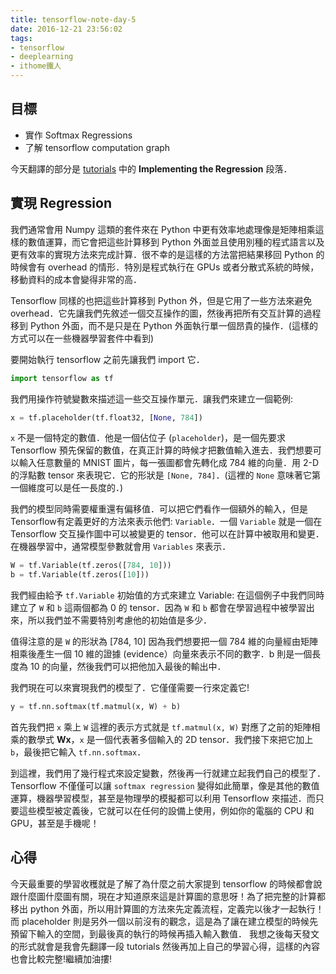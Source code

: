 ```yaml
---
title: tensorflow-note-day-5
date: 2016-12-21 23:56:02
tags:
- tensorflow
- deeplearning
- ithome鐵人
---
```


## 目標
- 實作 Softmax Regressions
- 了解 tensorflow computation graph

今天翻譯的部分是 [tutorials](https://www.tensorflow.org/tutorials/mnist/beginners/) 中的 **Implementing the Regression** 段落．

<!--more-->

## 實現 Regression

我們通常會用 Numpy 這類的套件來在 Python 中更有效率地處理像是矩陣相乘這樣的數值運算，而它會把這些計算移到 Python 外面並且使用別種的程式語言以及更有效率的實現方法來完成計算．很不幸的是這樣的方法當把結果移回 Python 的時候會有 overhead 的情形．特別是程式執行在 GPUs 或者分散式系統的時候，移動資料的成本會變得非常的高．

Tensorflow 同樣的也把這些計算移到 Python 外，但是它用了一些方法來避免 overhead．它先讓我們先敘述一個交互操作的圖，然後再把所有交互計算的過程移到 Python 外面，而不是只是在 Python 外面執行單一個昂貴的操作．(這樣的方式可以在一些機器學習套件中看到)

要開始執行 tensorflow 之前先讓我們 import 它．


```python
import tensorflow as tf
```

我們用操作符號變數來描述這一些交互操作單元．讓我們來建立一個範例:


```python
x = tf.placeholder(tf.float32, [None, 784])
```

`x` 不是一個特定的數值．他是一個佔位子 (`placeholder`)，是一個先要求 Tensorflow 預先保留的數值，在真正計算的時候才把數值輸入進去．我們想要可以輸入任意數量的 MNIST 圖片，每一張圖都會先轉化成 784 維的向量．用 2-D 的浮點數 tensor 來表現它．它的形狀是 `[None, 784]`．(這裡的 `None` 意味著它第一個維度可以是任一長度的．)

我們的模型同時需要權重還有偏移值．可以把它們看作一個額外的輸入，但是 Tensorflow有定義更好的方法來表示他們: `Variable`．一個 `Variable` 就是一個在 Tensorflow 交互操作圖中可以被變更的 tensor．他可以在計算中被取用和變更．在機器學習中，通常模型參數就會用 `Variables` 來表示．


```python
W = tf.Variable(tf.zeros([784, 10]))
b = tf.Variable(tf.zeros([10]))
```

我們經由給予 `tf.Variable` 初始值的方式來建立 Variable: 在這個例子中我們同時建立了 `W` 和 `b` 這兩個都為 0 的 tensor．因為 `W` 和 `b` 都會在學習過程中被學習出來，所以我們並不需要特別考慮他的初始值是多少．

值得注意的是 `W` 的形狀為 [784, 10] 因為我們想要把一個 784 維的向量經由矩陣相乘後產生一個 10 維的證據 (evidence）向量來表示不同的數字．b 則是一個長度為 10 的向量，然後我們可以把他加入最後的輸出中．

我們現在可以來實現我們的模型了．它僅僅需要一行來定義它!


```python
y = tf.nn.softmax(tf.matmul(x, W) + b)
```

首先我們把 `x` 乘上 `W` 這裡的表示方式就是 `tf.matmul(x, W)` 對應了之前的矩陣相乘的數學式 **Wx**，`x` 是一個代表著多個輸入的 2D tensor．我們接下來把它加上 `b`，最後把它輸入 `tf.nn.softmax`．

到這裡，我們用了幾行程式來設定變數，然後再一行就建立起我們自己的模型了．Tensorflow 不僅僅可以讓 `softmax regression` 變得如此簡單，像是其他的數值運算，機器學習模型，甚至是物理學的模擬都可以利用 Tensorflow 來描述．而只要這些模型被定義後，它就可以在任何的設備上使用，例如你的電腦的 CPU 和 GPU，甚至是手機呢！

## 心得
今天最重要的學習收穫就是了解了為什麼之前大家提到 tensorflow 的時候都會說跟什麼圖什麼圖有關，現在才知道原來這是計算圖的意思呀！為了把完整的計算都移出 python 外面，所以用計算圖的方法來先定義流程，定義完以後才一起執行！而 placeholder 則是另外一個以前沒有的觀念，這是為了讓在建立模型的時候先預留下輸入的空間，到最後真的執行的時候再插入輸入數值．
我想之後每天發文的形式就會是我會先翻譯一段 tutorials 然後再加上自己的學習心得，這樣的內容也會比較完整!繼續加油摟!

